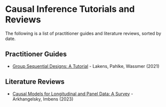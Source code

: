 # Causal Inference Tutorials and Reviews

The following is a list of practitioner guides and literature reviews, sorted by date.



## Practitioner Guides

- [Group Sequential Designs: A Tutorial](https://osf.io/preprints/psyarxiv/x4azm) - Lakens, Pahlke, Wassmer (2021)




## Literature Reviews

- [Causal Models for Longitudinal and Panel Data: A Survey](https://www.nber.org/papers/w31942) - Arkhangelsky, Imbens (2023)
